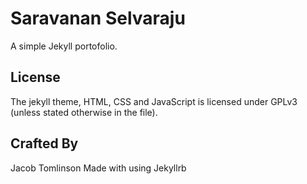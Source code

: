 # Saravanan Selvaraju

A simple Jekyll portofolio.

## License
The jekyll theme, HTML, CSS and JavaScript is licensed under GPLv3 (unless stated otherwise in the file).

## Crafted By
Jacob Tomlinson Made with  using Jekyllrb 